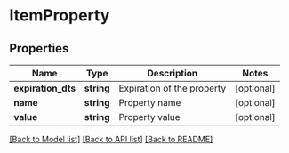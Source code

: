 # ItemProperty

## Properties
Name | Type | Description | Notes
------------ | ------------- | ------------- | -------------
**expiration_dts** | **string** | Expiration of the property | [optional] 
**name** | **string** | Property name | [optional] 
**value** | **string** | Property value | [optional] 

[[Back to Model list]](../README.md#documentation-for-models) [[Back to API list]](../README.md#documentation-for-api-endpoints) [[Back to README]](../README.md)



